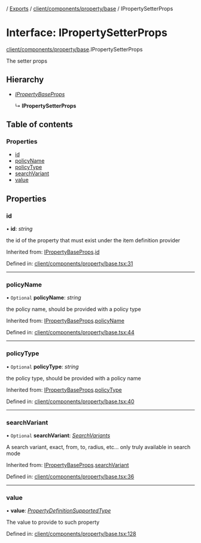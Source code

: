 [](../README.md) / [Exports](../modules.md) / [client/components/property/base](../modules/client_components_property_base.md) / IPropertySetterProps

# Interface: IPropertySetterProps

[client/components/property/base](../modules/client_components_property_base.md).IPropertySetterProps

The setter props

## Hierarchy

* [*IPropertyBaseProps*](client_components_property_base.ipropertybaseprops.md)

  ↳ **IPropertySetterProps**

## Table of contents

### Properties

- [id](client_components_property_base.ipropertysetterprops.md#id)
- [policyName](client_components_property_base.ipropertysetterprops.md#policyname)
- [policyType](client_components_property_base.ipropertysetterprops.md#policytype)
- [searchVariant](client_components_property_base.ipropertysetterprops.md#searchvariant)
- [value](client_components_property_base.ipropertysetterprops.md#value)

## Properties

### id

• **id**: *string*

the id of the property that must exist under the item definition
provider

Inherited from: [IPropertyBaseProps](client_components_property_base.ipropertybaseprops.md).[id](client_components_property_base.ipropertybaseprops.md#id)

Defined in: [client/components/property/base.tsx:31](https://github.com/onzag/itemize/blob/55e63f2c/client/components/property/base.tsx#L31)

___

### policyName

• `Optional` **policyName**: *string*

the policy name, should be provided with a policy type

Inherited from: [IPropertyBaseProps](client_components_property_base.ipropertybaseprops.md).[policyName](client_components_property_base.ipropertybaseprops.md#policyname)

Defined in: [client/components/property/base.tsx:44](https://github.com/onzag/itemize/blob/55e63f2c/client/components/property/base.tsx#L44)

___

### policyType

• `Optional` **policyType**: *string*

the policy type, should be provided with a policy name

Inherited from: [IPropertyBaseProps](client_components_property_base.ipropertybaseprops.md).[policyType](client_components_property_base.ipropertybaseprops.md#policytype)

Defined in: [client/components/property/base.tsx:40](https://github.com/onzag/itemize/blob/55e63f2c/client/components/property/base.tsx#L40)

___

### searchVariant

• `Optional` **searchVariant**: [*SearchVariants*](../modules/constants.md#searchvariants)

A search variant, exact, from, to, radius, etc...
only truly available in search mode

Inherited from: [IPropertyBaseProps](client_components_property_base.ipropertybaseprops.md).[searchVariant](client_components_property_base.ipropertybaseprops.md#searchvariant)

Defined in: [client/components/property/base.tsx:36](https://github.com/onzag/itemize/blob/55e63f2c/client/components/property/base.tsx#L36)

___

### value

• **value**: [*PropertyDefinitionSupportedType*](../modules/base_root_module_itemdefinition_propertydefinition_types.md#propertydefinitionsupportedtype)

The value to provide to such property

Defined in: [client/components/property/base.tsx:128](https://github.com/onzag/itemize/blob/55e63f2c/client/components/property/base.tsx#L128)
